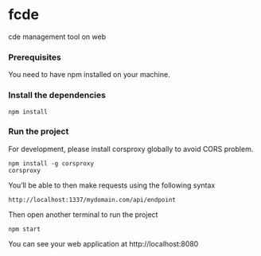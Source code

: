 # fcde
cde management tool on web

### Prerequisites
You need to have npm installed on your machine.

### Install the dependencies
```
npm install
```

### Run the project

For development, please install corsproxy globally to avoid CORS problem.

 ```
 npm install -g corsproxy
 corsproxy
 ```

You’ll be able to then make requests using the following syntax

 ```
 http://localhost:1337/mydomain.com/api/endpoint
 ```

Then open another terminal to run the project

```
npm start
```

You can see your web application at http://localhost:8080